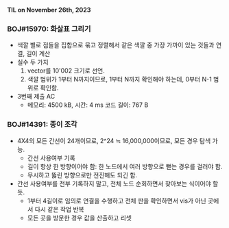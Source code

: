 **TIL on November 26th, 2023**

### BOJ#15970: 화살표 그리기
* 색깔 별로 점들을 집합으로 묶고 정렬해서 같은 색깔 중 가장 가까이 있는 것들과 연결, 길이 계산
* 실수 두 가지
    1. vector를 10'002 크기로 선언.
    2. 색깔 범위가 1부터 N까지이므로, 1부터 N까지 확인해야 하는데, 0부터 N-1 범위로 확인함.
* 3번째 제출 AC
    - 메모리: 4500 kB, 시간: 4 ms 코드 길이: 767 B


### BOJ#14391: 종이 조각
* 4X4의 모든 간선이 24개이므로, 2^24 ≒ 16,000,000이므로, 모든 경우 탐색 가능.
    - 간선 사용여부 기록
    - 길이 항상 한 방향이어야 함: 한 노드에서 여러 방향으로 뻗는 경우를 걸러야 함.
    - 무시하고 뚫린 방향으로만 전진해도 되긴 함.
* 간선 사용여부를 전부 기록하지 말고, 전체 노드 순회하면서 찾아보는 식이어야 할 듯.
    - 1부터 4길이로 임의로 연결을 수행하고 전체 판을 확인하면서 vis가 아닌 곳에서 다시 같은 작업 반복
    - 모든 곳을 방문한 경우 값을 산출하고 리셋

